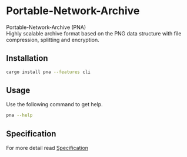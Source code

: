 # Portable-Network-Archive

Portable-Network-Archive (PNA)  
Highly scalable archive format based on the PNG data structure with file compression, splitting and encryption.  

## Installation

```sh
cargo install pna --features cli
```

## Usage

Use the following command to get help.

```sh
pna --help
```

## Specification

For more detail read [Specification](../Specification.md)
